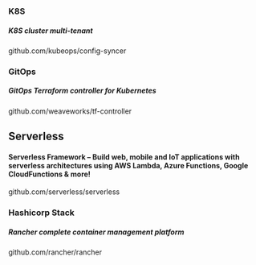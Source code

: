 ### K8S
##### K8S cluster multi-tenant
github.com/kubeops/config-syncer

### GitOps
##### GitOps Terraform controller for Kubernetes
github.com/weaveworks/tf-controller

## Serverless
#### Serverless Framework – Build web, mobile and IoT applications with serverless architectures using AWS Lambda, Azure Functions, Google CloudFunctions & more!
github.com/serverless/serverless

### Hashicorp Stack
##### Rancher complete container management platform
github.com/rancher/rancher

